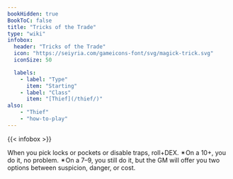 ```yaml
---
bookHidden: true
BookToC: false
title: "Tricks of the Trade"
type: "wiki"
infobox:
  header: "Tricks of the Trade"
  icon: "https://seiyria.com/gameicons-font/svg/magick-trick.svg"
  iconSize: 50

  labels:
    - label: "Type"
      item: "Starting"
    - label: "Class"
      item: "[Thief](/thief/)"
also:
    - "Thief"
    - "how-to-play"
---
```


{{< infobox >}}

When you pick locks or pockets or disable traps, roll+DEX. ✴On a 10+, you do it, no problem. ✴On a 7–9, you still do it, but the GM will offer you two options between suspicion, danger, or cost.
